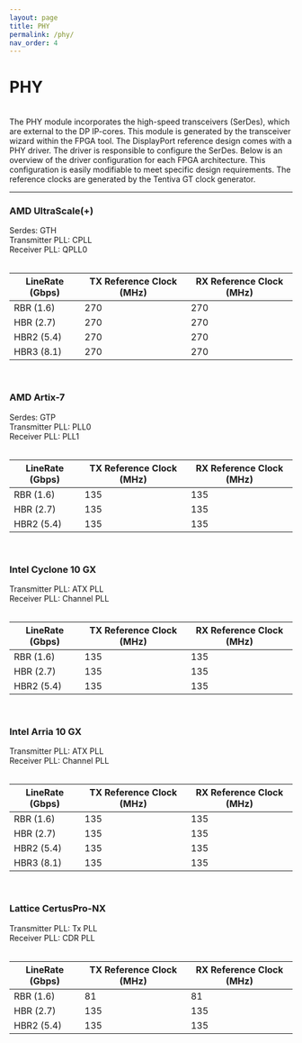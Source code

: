 ```yaml
---
layout: page
title: PHY
permalink: /phy/
nav_order: 4
---
```


# PHY
<br>
The PHY module incorporates the high-speed transceivers (SerDes), which are external to the DP IP-cores. 
This module is generated by the transceiver wizard within the FPGA tool. 
The DisplayPort reference design comes with a PHY driver. The driver is responsible to configure the SerDes.
Below is an overview of the driver configuration for each FPGA architecture. 
This configuration is easily modifiable to meet specific design requirements.
The reference clocks are generated by the Tentiva GT clock generator. 

-------


### AMD UltraScale(+)

Serdes: GTH<br> 
Transmitter PLL: CPLL<br>
Receiver PLL: QPLL0<br>
<br>

| LineRate (Gbps) | TX Reference Clock (MHz) | RX Reference Clock (MHz) |
|-----------------|--------------------------|--------------------------|
| RBR (1.6) | 270 | 270 |
| HBR (2.7) | 270 | 270 |
| HBR2 (5.4) | 270 | 270 |
| HBR3 (8.1) | 270 | 270 |

<br>

### AMD Artix-7

Serdes: GTP <br>
Transmitter PLL: PLL0<br>
Receiver PLL: PLL1<br>
<br>

| LineRate (Gbps) | TX Reference Clock (MHz) | RX Reference Clock (MHz) |
|-----------------|--------------------------|--------------------------|
| RBR (1.6) | 135 | 135 |
| HBR (2.7) | 135 | 135 |
| HBR2 (5.4) | 135 | 135 |

<br>

### Intel Cyclone 10 GX

Transmitter PLL: ATX PLL<br>
Receiver PLL: Channel PLL<br>
<br>

| LineRate (Gbps) | TX Reference Clock (MHz) | RX Reference Clock (MHz) |
|-----------------|--------------------------|--------------------------|
| RBR (1.6) | 135 | 135 |
| HBR (2.7) | 135 | 135 |
| HBR2 (5.4) | 135 | 135 |

<br>

### Intel Arria 10 GX

Transmitter PLL: ATX PLL<br>
Receiver PLL: Channel PLL<br>
<br>

| LineRate (Gbps) | TX Reference Clock (MHz) | RX Reference Clock (MHz) |
|-----------------|--------------------------|--------------------------|
| RBR (1.6) | 135 | 135 |
| HBR (2.7) | 135 | 135 |
| HBR2 (5.4) | 135 | 135 |
| HBR3 (8.1) | 135 | 135 |

<br>

### Lattice CertusPro-NX

Transmitter PLL: Tx PLL<br>
Receiver PLL: CDR PLL<br>
<br>

| LineRate (Gbps) | TX Reference Clock (MHz) | RX Reference Clock (MHz) |
|-----------------|--------------------------|--------------------------|
| RBR (1.6) | 81 | 81 |
| HBR (2.7) | 135 | 135 |
| HBR2 (5.4) | 135 | 135 |

<br>